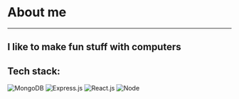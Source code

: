 # About me
---
I like to make fun stuff with computers
---
## Tech stack:
![MongoDB](./img/mongo.png) ![Express.js](./img/expressjs.png) ![React.js](./img/reactjs.png) ![Node](./img/node.png)
